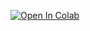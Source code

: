 [![Open In Colab](https://colab.research.google.com/assets/colab-badge.svg)](https://colab.research.google.com/github/PeytonMullarkey/anomalous-diffusion-simulations/blob/main/anomalous_diffusion.ipynb)

